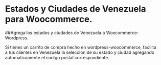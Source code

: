 # Estados y Ciudades de Venezuela para Woocommerce.
##Agrega los estados y ciudades de Venezuela a Woocommerce-Wordpress.

Si tienes un carrito de compra hecho en wordpress-woocommerce, facilita a tus clientes en Venezuela la seleccion de su estado y ciudad agregando automaticamente el codigo postal correspondiente.
